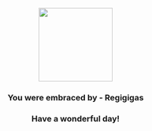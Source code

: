 <p align="center">
    <img src="https://raw.githubusercontent.com/PokeAPI/sprites/master/sprites/pokemon/486.png" width="150" height="150">
</p>
<h3 align="center">You were embraced by - <b>Regigigas</b></h3>
<h3 align="center">Have a wonderful day!</h3>
